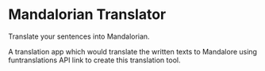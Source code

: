 # Mandalorian Translator

Translate your sentences into Mandalorian.

A translation app which would translate the written texts to Mandalore using funtranslations API link to create this translation tool.